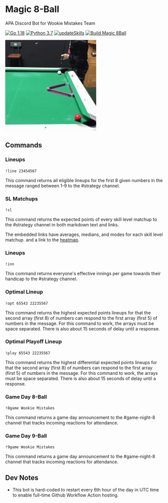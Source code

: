 # Magic 8-Ball
APA Discord Bot for Wookie Mistakes Team

[![Go 1.18](https://img.shields.io/badge/golang-1.18-green.svg)](https://go.dev/dl/)
[![Python 3.7](https://img.shields.io/badge/python-3.7-blue.svg)](https://www.python.org/downloads/)
[![updateSkills](https://github.com/berryscottr/magic-8ball/actions/workflows/updateSkills.yml/badge.svg)](https://github.com/berryscottr/magic-8ball/actions/workflows/updateSkills.yml)
[![Build Magic 8Ball](https://github.com/berryscottr/magic-8ball/actions/workflows/build.yml/badge.svg?event=workflow_run)](https://github.com/berryscottr/magic-8ball/actions/workflows/build.yml)

![Cat Pool](data/images/cat_pool.gif)

## Commands
### Lineups
`!line 23454567`

This command returns all eligible lineups for the first 8 given numbers in the message ranged between 1-9 to the #strategy channel.
### SL Matchups
`!sl`

This command returns the expected points of every skill level matchup to the #strategy channel in both markdown text and links.

The embedded links have averages, medians, and modes for each skill level matchup.
and a link to the [heatmap](https://raw.githubusercontent.com/berryscottr/magic-8ball/main/data/images/slMatchupAverages.svg).
### Lineups
`!inn`

This command returns everyone's effective innings per game towards their handicap to the #strategy channel.
### Optimal Lineup
`!opt 65543 22235567`

This command returns the highest expected points lineups for that the second array (first 8) of numbers can 
respond to the first array (first 5) of numbers in the message. For this command to work, the arrays must be space separated.
There is also about 15 seconds of delay until a response.
### Optimal Playoff Lineup
`!play 65543 22235567`

This command returns the highest differential expected points lineups for that the second array (first 8) of numbers can
respond to the first array (first 5) of numbers in the message. For this command to work, the arrays must be space separated.
There is also about 15 seconds of delay until a response.
### Game Day 8-Ball
`!8game Wookie Mistakes`

This command returns a game day announcement to the #game-night-8 channel that tracks incoming reactions for attendance.

### Game Day 9-Ball
`!9game Wookie Mistakes`

This command returns a game day announcement to the #game-night-8 channel that tracks incoming reactions for attendance.

## Dev Notes
- This bot is hard-coded to restart every 6th hour of the day in UTC time to enable full-time Github Workflow Action hosting.